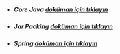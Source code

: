 * ##### Core Java [doküman için tıklayın](./core-java-samples/README.md)
* ##### Jar Packing [doküman için tıklayın](./package-as-jar/src/README.md)
* ##### Spring [doküman için tıklayın](./springboot-example/README.md)
